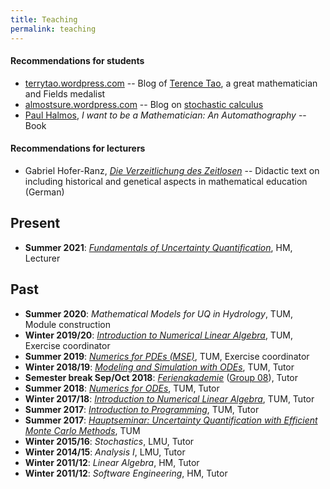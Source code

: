 ```yaml
---
title: Teaching
permalink: teaching
---
```


#### Recommendations for students
- [terrytao.wordpress.com](https://terrytao.wordpress.com/) -- Blog of [Terence Tao](https://en.wikipedia.org/wiki/Terence_Tao), a great mathematician and Fields medalist
- [almostsure.wordpress.com](https://almostsure.wordpress.com/) -- Blog on [stochastic calculus](https://en.wikipedia.org/wiki/Stochastic_calculus)
- [Paul Halmos](https://en.wikipedia.org/wiki/Paul_Halmos), _I want to be a Mathematician: An Automathography_ -- Book

#### Recommendations for lecturers
- Gabriel Hofer-Ranz, [_Die Verzeitlichung des Zeitlosen_](https://static.uni-graz.at/fileadmin/projekte/forschungsnetzwerk-fachdidaktik/Publikationen/Hofer_Ranz_Die_Verzeitlichung_des_Zeitlosen.pdf) -- Didactic text on including historical and genetical aspects in mathematical education (German)

## Present
- **Summer 2021**: [*Fundamentals of Uncertainty Quantification*](https://zpa.cs.hm.edu/public/module/374/), HM, Lecturer

## Past
- **Summer 2020**: *Mathematical Models for UQ in Hydrology*, TUM, Module construction
- **Winter 2019/20**: [*Introduction to Numerical Linear Algebra*](https://www-m2.ma.tum.de/bin/view/Allgemeines/MA1304WS19), TUM, Exercise coordinator
- **Summer 2019**: [*Numerics for PDEs (MSE)*](https://www-m2.ma.tum.de/bin/view/Allgemeines/MSESS19), TUM, Exercise coordinator
- **Winter 2018/19**: [*Modeling and Simulation with ODEs*](https://www-m3.ma.tum.de/ModSimODE1819/), TUM, Tutor
- **Semester break Sep/Oct 2018**: [*Ferienakademie*](https://www.ferienakademie.de/en/home-2/) ([Group 08](https://www.ferienakademie.de/kurse-2018/2018-kurs-8-simulation-technology-from-models-to-software/)), Tutor
- **Summer 2018**: [*Numerics for ODEs*](https://www-m2.ma.tum.de/bin/view/M2/Allgemeines/NUMODE18), TUM, Tutor 
- **Winter 2017/18**: [*Introduction to Numerical Linear Algebra*](https://www-m2.ma.tum.de/bin/view/M2/Allgemeines/NLA17), TUM, Tutor
- **Summer 2017**: [_Introduction to Programming_](https://www-m2.ma.tum.de/bin/view/M2/Allgemeines/Einf%fchrungInDieProgrammierung%28MA8003%29), TUM, Tutor
- **Summer 2017**: [_Hauptseminar: Uncertainty Quantification with Efficient Monte Carlo Methods_](https://www-m2.ma.tum.de/bin/view/M2/Allgemeines/UQSEM), TUM
- **Winter 2015/16**: _Stochastics_, LMU, Tutor
- **Winter 2014/15**: _Analysis I_, LMU, Tutor
- **Winter 2011/12**: _Linear Algebra_, HM, Tutor
- **Winter 2011/12**: _Software Engineering_, HM, Tutor

